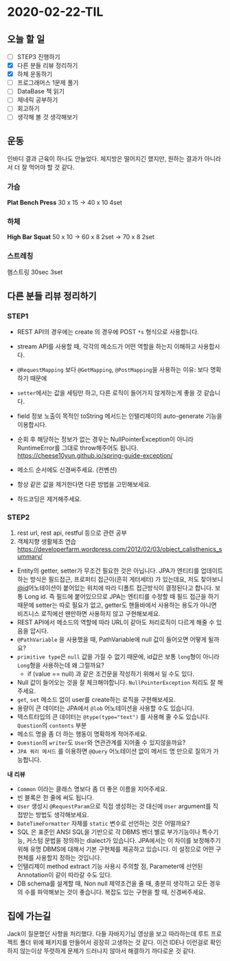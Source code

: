 # 2020-02-22-TIL

## 오늘 할 일

- [ ] STEP3 진행하기
- [x] 다른 분들 리뷰 정리하기
- [x] 하체 운동하기
- [ ] 프로그래머스 1문제 풀기
- [ ] DataBase 책 읽기
- [ ] 제네릭 공부하기
- [ ] 회고하기
- [ ] 생각해 볼 것 생각해보기

## 운동

인바디 결과 근육이 하나도 안늘었다. 체지방은 떨어지긴 했지만, 원하는 결과가 아니라서 더 잘 먹어야 할 것 같다.

### 가슴

**Plat Bench Press** 30 x 15 → 40 x 10 4set

### 하체

**High Bar Squat** 50 x 10 → 60 x 8 2set → 70 x 8 2set

### 스트레칭

햄스트링 30sec 3set

## 다른 분들 리뷰 정리하기

### STEP1
- REST API의 경우에는 create 의 경우에 POST `*s` 형식으로 사용합니다.
- stream API를 사용할 때, 각각의 메소드가 어떤 역할을 하는지 이해하고 사용합시다.

- `@RequestMapping` 보다 `@GetMapping`, `@PostMapping`을 사용하는 이유: 보다 명확하기 때문에
- `setter`에서는 값을 세팅만 하고, 다른 로직이 들어가지 않게하는게 좋을 것 같습니다.
- field 정보 노출이 목적인 toString 메서드는 인텔리제이의 auto-generate 기능을 이용합시다.
- 순회 후 해당하는 정보가 없는 경우는 NullPointerException이 아니라 RuntimeError를 그대로 throw해주어도 됩니다.
  https://cheese10yun.github.io/spring-guide-exception/
- 메소드 순서에도 신경써주세요. (컨벤션)
- 항상 같은 값을 제거한다면 다른 방법을 고민해보세요.
- 하드코딩은 제거해주세요.

### STEP2

1. rest url, rest api, restful 등으로 관련 공부
2. 객체지향 생활체조 연습 https://developerfarm.wordpress.com/2012/02/03/object_calisthenics_summary/

- Entity의 getter, setter가 무조건 필요한 것은 아닙니다. JPA가 엔티티를 업데이트하는 방식은 필드접근, 프로퍼티 접근이(흔히 게터세터) 가 있는데요, 저도 찾아보니 [@id](https://github.com/id)어노테이션이 붙어있는 위치에 따라 디폴트 접근방식이 결정된다고 합니다. 보통 Long id. 즉 필드에 붙어있으므로 JPA는 엔티티를 수정할 때 필드 접근을 하기 때문에 setter는 따로 필요가 없고, getter도 핸들바에서 사용하는 용도가 아니면 비즈니스 로직에선 왠만하면 사용하지 않고 구현해보세요.
- REST API에서 메소드의 역할에 따라 URL이 같아도 처리로직이 다르게 해줄 수 있음을 압시다.
- `@PathVariable` 을 사용했을 때, PathVariable에 null 값이 들어오면 어떻게 될까요?
- `primitive type`은 `null` 값을 가질 수 없기 때문에, id값은 보통 `long`형이 아니라 `Long`형을 사용하는데 왜 그럴까요?
  - if (value == null) 과 같은 조건문을 작성하기 위해서 일 수도 있다.
- Null 값이 들어오는 것을 잘 체크해야합니다. `NullPointerException` 처리도 잘 해주세요.
- `get`, `set` 메소드 없이 user를 create하는 로직을 구현해보세요.
- 용량이 큰 데이터는 JPA에서 `@lob` 어노테이션을 사용할 수도 있습니다.
- 텍스트타입의 큰 데이터는 `@type(type="text")` 를 사용해 줄 수도 있습니다. `Question`의 `contents` 부분
- 메소드 명을 좀 더 하는 행동이 명확하게 적어주세요.
- `Question`의 `writer`도 `User`와 연관관계를 지어줄 수 있지않을까요?
- `JPA 쿼리 메서드` 를 이용하면 `@Query` 어노테이션 없이 메서드 명 만으로 질의가 가능합니다.

**내 리뷰**

- `Common` 이라는 클래스 명보다 좀 더 좋은 이름을 지어주세요.
- 빈 블록은 한 줄에 써도 됩니다.
- `User` 생성시 `@RequestParam`으로 직접 생성하는 것 대신에 `User` argument를 직접받는 방법도 생각해보세요.
- `DateTimeFormatter` 자체를 `static` 변수로 선언하는 것은 어떨까요?
- SQL 은 표준인 ANSI SQL을 기반으로 각 DBMS 벤더 별로 부가기능이나 특수기능, 커스텀 문법을 정의하는 dialect가 있습니다. JPA에서는 이 차이를 보정해주기 위해 유명 DBMS에 대해서 기본 구현체를 제공하고 있습니다. 이 설정으로 어떤 구현체를 사용할지 정하는 것입니다.
- 인텔리제이 method extract 기능 사용시 주의할 점, Parameter에 선언된 Annotation이 같이 따라갈 수도 있다.
- DB schema를 설계할 때, Non null 제약조건을 줄 때, 충분히 생각하고 모든 경우의 수를 파악해보는 것이 좋습니다.
  복잡도 있는 구현을 할 때, 신경써주세요.

## 집에 가는길

Jack이 질문했던 사항을 처리했다. 다들 자바지기님 영상을 보고 따라하는데 루트 프로젝트 폴더 위에 패키지를 만들어서 굉장히 고생하는 것 같다. 이건 IDE나 이런걸로 확인하지 않는이상 뚜렷하게 문제가 드러나지 않아서 해결하기 까다로운 것 같다.